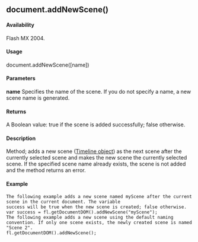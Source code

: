 ## document.addNewScene()

#### Availability

Flash MX 2004.

#### Usage

document.addNewScene(\[name\])

#### Parameters

**name** Specifies the name of the scene. If you do not specify a name, a new scene name is generated.

#### Returns

A Boolean value: true if the scene is added successfully; false otherwise.

#### Description

Method; adds a new scene ([Timeline object](#_bookmark1030)) as the next scene after the currently selected scene and makes the new scene the currently selected scene. If the specified scene name already exists, the scene is not added and the method returns an error.

#### Example

```
The following example adds a new scene named myScene after the current scene in the current document. The variable
success will be true when the new scene is created; false otherwise.
var success = fl.getDocumentDOM().addNewScene("myScene");
The following example adds a new scene using the default naming convention. If only one scene exists, the newly created scene is named "Scene 2".
fl.getDocumentDOM().addNewScene();

```